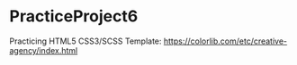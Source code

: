 # PracticeProject6
Practicing HTML5 CSS3/SCSS
Template: https://colorlib.com/etc/creative-agency/index.html
